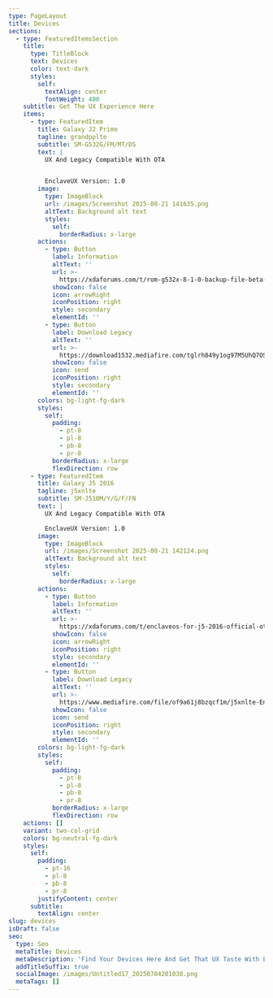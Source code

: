 ```yaml
---
type: PageLayout
title: Devices
sections:
  - type: FeaturedItemsSection
    title:
      type: TitleBlock
      text: Devices
      color: text-dark
      styles:
        self:
          textAlign: center
          fontWeight: 400
    subtitle: Get The UX Experience Here
    items:
      - type: FeaturedItem
        title: Galaxy J2 Prime
        tagline: grandpplte
        subtitle: SM-G532G/FM/MT/DS
        text: |
          UX And Legacy Compatible With OTA


          EnclaveUX Version: 1.0
        image:
          type: ImageBlock
          url: /images/Screenshot 2025-08-21 141635.png
          altText: Background alt text
          styles:
            self:
              borderRadius: x-large
        actions:
          - type: Button
            label: Information
            altText: ''
            url: >-
              https://xdaforums.com/t/rom-g532x-8-1-0-backup-file-beta-enclaveos-creamy-oreo-for-j2-prime.4736807/
            showIcon: false
            icon: arrowRight
            iconPosition: right
            style: secondary
            elementId: ''
          - type: Button
            label: Download Legacy
            altText: ''
            url: >-
              https://download1532.mediafire.com/tglrh849y1og97M5UhQ7OSFsRejSQPgz3GmjQ6HWYOQ_aFSXcT3XYr8t7MtDKEtn20Qovzu05FSlRLho0wjh6DhEC_ETgWGUDX6qWKTGA8HW1Jw6P10J-6haVAxHixQWdLB2nHQi5Esm7Pu-AyCe5hWZCP1pChEayTBbXD9ZvL8d-ThU/pz5h8ztl6ck0y0k/EnclaveOS+BETA+0.1+Creamy+Oreo.zip
            showIcon: false
            icon: send
            iconPosition: right
            style: secondary
            elementId: ''
        colors: bg-light-fg-dark
        styles:
          self:
            padding:
              - pt-8
              - pl-8
              - pb-8
              - pr-8
            borderRadius: x-large
            flexDirection: row
      - type: FeaturedItem
        title: Galaxy J5 2016
        tagline: j5xnlte
        subtitle: SM-J510M/Y/G/F/FN
        text: |
          UX And Legacy Compatible With OTA

          EnclaveUX Version: 1.0
        image:
          type: ImageBlock
          url: /images/Screenshot 2025-08-21 142124.png
          altText: Background alt text
          styles:
            self:
              borderRadius: x-large
        actions:
          - type: Button
            label: Information
            altText: ''
            url: >-
              https://xdaforums.com/t/enclaveos-for-j5-2016-official-ota-10.4744011/
            showIcon: false
            icon: arrowRight
            iconPosition: right
            style: secondary
            elementId: ''
          - type: Button
            label: Download Legacy
            altText: ''
            url: >-
              https://www.mediafire.com/file/of9a61j8bzqcf1m/j5xnlte-EnclaveOS2.zip/file
            showIcon: false
            icon: send
            iconPosition: right
            style: secondary
            elementId: ''
        colors: bg-light-fg-dark
        styles:
          self:
            padding:
              - pt-8
              - pl-8
              - pb-8
              - pr-8
            borderRadius: x-large
            flexDirection: row
    actions: []
    variant: two-col-grid
    colors: bg-neutral-fg-dark
    styles:
      self:
        padding:
          - pt-16
          - pl-8
          - pb-8
          - pr-8
        justifyContent: center
      subtitle:
        textAlign: center
slug: devices
isDraft: false
seo:
  type: Seo
  metaTitle: Devices
  metaDescription: 'Find Your Devices Here And Get That UX Taste With EnclaveOS Today,'
  addTitleSuffix: true
  socialImage: /images/Untitled17_20250704201030.png
  metaTags: []
---
```

